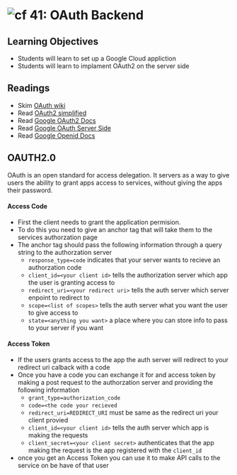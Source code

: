 ![cf](http://i.imgur.com/7v5ASc8.png) 41: OAuth Backend
===

## Learning Objectives
* Students will learn to set up a Google Cloud appliction
* Students will learn to implament OAuth2 on the server side 

## Readings
* Skim [OAuth wiki](https://en.wikipedia.org/wiki/OAuth)
* Read [OAuth2 simplified](https://aaronparecki.com/oauth-2-simplified/)
* Read [Google OAuth2 Docs](https://developers.google.com/identity/protocols/OAuth2)
* Read [Google OAuth Server Side](https://developers.google.com/identity/protocols/OAuth2WebServer)
* Read [Google Openid Docs](https://developers.google.com/identity/protocols/OpenIDConnect)

## OAUTH2.0
OAuth is an open standard for access delegation. It servers as a way to give users the ability to grant apps access to services, without giving the apps their password. 

#### Access Code
* First the client needs to grant the application permision.
* To do this you need to give an anchor tag that will take them to the services authorzation page
* The anchor tag should pass the following information through a query string to the authorzation server
  * `response_type=code` indicates that your server wants to recieve an authorzation code
  * `client_id=<your client id>` tells the authorization server which app the user is granting access to
  * `redirect_uri=<your redirect uri>` tells the auth server which server enpoint to redirect to 
  * `scope=<list of scopes>` tells the auth server what you want the user to give access to 
  * `state=<anything you want>` a place where you can store info to pass to your server if you want

#### Access Token
* If the users grants access to the app the auth server will redirect to your redirect uri calback with a code
* Once you have a code you can exchange it for and access token by making a post request to the authorzation server and providing the following information
  * `grant_type=authorization_code`
  * `code=<the code your recieved`
  * `redirect_uri=REDIRECT_URI` must be same as the redirect uri your client provied
  * `client_id=<your client id>` tells the auth server which app is making the requests
  * `client_secret=<your client secret>` authenticates that the app making the request is the app registered with the `client_id` 
* once you get an Access Token you can use it to make API calls to the service on be have of that user 
